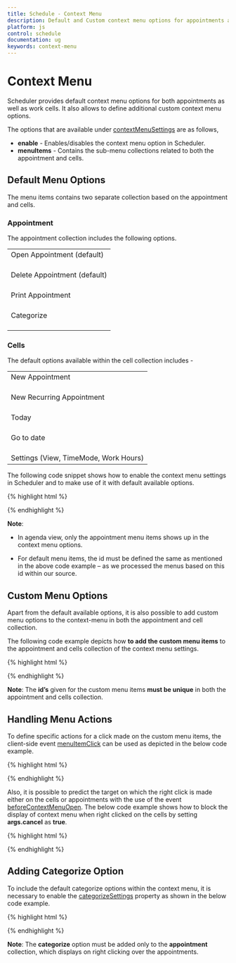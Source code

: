 ```yaml
---
title: Schedule - Context Menu	
description: Default and Custom context menu options for appointments and cells in Scheduler
platform: js
control: schedule
documentation: ug
keywords: context-menu
---
```

# Context Menu

Scheduler provides default context menu options for both appointments as well as work cells. It also allows to define additional custom context menu options.

The options that are available under [contextMenuSettings](/js/api/ejschedule#members:contextmenusettings) are as follows,

* **enable** - Enables/disables the context menu option in Scheduler.
* **menuItems** - Contains the sub-menu collections related to both the appointment and cells.

## Default Menu Options


The menu items contains two separate collection based on the appointment and cells. 

### Appointment

The appointment collection includes the following options. 

<table>
<tr>
<td>
Open Appointment (default)<br/><br/></td></tr>
<tr>
<td>
Delete Appointment (default)<br/><br/></td></tr>
<tr>
<td>
Print Appointment<br/><br/></td></tr>
<tr>
<td>
Categorize<br/><br/></td></tr>
</table>

### Cells

The default options available within the cell collection includes - 

<table>
<tr>
<td>
New Appointment<br/><br/></td></tr>
<tr>
<td>
New Recurring Appointment<br/><br/></td></tr>
<tr>
<td>
Today<br/><br/></td></tr>
<tr>
<td>
Go to date<br/><br/></td></tr>
<tr>
<td>
Settings (View, TimeMode, Work Hours) </td></tr>
</table>
The following code snippet shows how to enable the context menu settings in Scheduler and to make use of it with default available options. 

{% highlight html %}


<div id="Schedule1"></div>



<script type="text/javascript">

$(function () {

$("#Schedule1").ejSchedule({

currentDate: new Date(2015, 11, 2),

contextMenuSettings: {

enable: true,

menuItems: {

appointment: [

{ id: "open", text: "Open Appointment" },

{ id: "delete", text: "Delete Appointment" }

],

cells: [

{ id: "new", text: "New Appointment" },

{ id: "recurrence", text: "New Recurring Appointment" },

{ id: "today", text: "Today" },

{ id: "gotodate", text: "Go to date" },

{ id: "settings", text: "Settings" },

{ id: "view", text: "View", parentId: "settings" },

{ id: "timemode", text: "TimeMode", parentId: "settings" },

{ id: "view_Day", text: "Day", parentId: "view" },

{ id: "view_Week", text: "Week", parentId: "view" },

{ id: "view_Workweek", text: "Workweek", parentId: "view" },

{ id: "view_Month", text: "Month", parentId: "view" },

{ id: "timemode_Hour12", text: "12 Hours", parentId: "timemode" },

{ id: "timemode_Hour24", text: "24 Hours", parentId: "timemode" },

{ id: "businesshours", text: "Business Hours", parentId: "settings" }

]

}

},

appointmentSettings: {

dataSource: [{

Id: 100,

Subject: "Research on Sky Miracles",

StartTime: new Date(2015, 11, 2, 9, 00),

EndTime: new Date(2015, 11, 2, 10, 30)

}]

}

});

});

</script>



{% endhighlight %}

**Note**:

* In agenda view, only the appointment menu items shows up in the context menu options.

* For default menu items, the id must be defined the same as mentioned in the above code example – as we processed the menus based on this id within our source.


## Custom Menu Options


Apart from the default available options, it is also possible to add custom menu options to the context-menu in both the appointment and cell collection.

The following code example depicts how **to add the custom menu items** to the appointment and cells collection of the context menu settings.

{% highlight html %}


<div id="Schedule1"></div>



<script type="text/javascript">

$(function () {

$("#Schedule1").ejSchedule({

currentDate: new Date(2015, 11, 2),

contextMenuSettings: {

enable: true,

menuItems: {

appointment: [

{ id: "open", text: "Open Appointment" },

{ id: "delete", text: "Delete Appointment" }

{ id: "option1", text: "User Option 1" }],

cells: [

{ id: "celloption1", text: "Custom Option 1" }]

}

},

appointmentSettings: {

dataSource: [{

Id: 100,

Subject: "Research on Sky Miracles",

StartTime: new Date(2015, 11, 2, 9, 00),

EndTime: new Date(2015, 11, 2, 10, 30)

}]

}

});

});

</script>



{% endhighlight %}

**Note**: The **id’s** given for the custom menu items **must be unique** in both the appointment and cells collection. 

## Handling Menu Actions

To define specific actions for a click made on the custom menu items, the client-side event [menuItemClick](/js/api/ejschedule#events:menuitemclick) can be used as depicted in the below code example.

{% highlight html %}


<div id="Schedule1"></div>



<script type="text/javascript">

$(function () {

$("#Schedule1").ejSchedule({

currentDate: new Date(2015, 11, 2),

contextMenuSettings: {

enable: true,

menuItems: {

appointment: [

{ id: "open", text: "Open Appointment" },

{ id: "delete", text: "Delete Appointment" },

{ id: "option1", text: "User Option 1" }]

}

},

appointmentSettings: {

dataSource: [{

Id: 100,

Subject: "Research on Sky Miracles",

StartTime: new Date(2015, 11, 2, 9, 00),

EndTime: new Date(2015, 11, 2, 10, 30)

}]

},

menuItemClick: function (args) {

//args.events contains information of the clicked menu item.

if (args.events.ID == "option1")

alert("Custom menu clicked");

}

});

});

</script>



{% endhighlight %}



Also, it is possible to predict the target on which the right click is made either on the cells or appointments with the use of the event [beforeContextMenuOpen](/js/api/ejschedule#events:beforecontextmenuopen). The below code example shows how to block the display of context menu when right clicked on the cells by setting **args.cancel** as **true**.

{% highlight html %}


<div id="Schedule1"></div>



<script type="text/javascript">

$(function () {

$("#Schedule1").ejSchedule({

currentDate: new Date(2015, 11, 2),

contextMenuSettings: {

enable: true,

menuItems: {

appointment: [

{ id: "open", text: "Open Appointment" },

{ id: "delete", text: "Delete Appointment" },

{ id: "option1", text: "User Option 1" }]

}

},

appointmentSettings: {

dataSource: [{

Id: 100,

Subject: "Research on Sky Miracles",

StartTime: new Date(2015, 11, 2, 9, 00),

EndTime: new Date(2015, 11, 2, 10, 30)

}]

},

beforeContextMenuOpen: function (args) {

//args.target –target information to depict either cell/appointment

if ($(args.target.target).hasClass("e-workcells,e-monthcells"))

args.cancel = true;

}

});

});

</script>



{% endhighlight %}

## Adding Categorize Option

To include the default categorize options within the context menu, it is necessary to enable the [categorizeSettings](/js/api/ejschedule#members:categorizesettings) property as shown in the below code example.

{% highlight html %}


<div id="Schedule1"></div>



<script type="text/javascript">

$(function () {

$("#Schedule1").ejSchedule({

currentDate: new Date(2015, 11, 2),

contextMenuSettings: {

enable: true,

menuItems: {

appointment: [

{ id: "open", text: "Open Appointment" },

{ id: "delete", text: "Delete Appointment" },

{ id: "categorize", text: "Categorize" }],

}

},

categorizeSettings: { enable: true },

appointmentSettings: {

dataSource: [{

Id: 100,

Subject: "Research on Sky Miracles",

StartTime: new Date(2015, 11, 2, 9, 00),

EndTime: new Date(2015, 11, 2, 10, 30)

}]

}

});

});

</script>



{% endhighlight %}

**Note**: The **categorize** option must be added only to the **appointment** collection, which displays on right clicking over the appointments.

